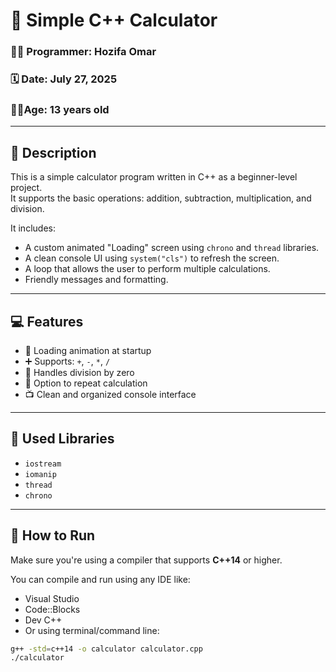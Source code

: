 # 🧮 Simple C++ Calculator

### 👨‍💻 Programmer: Hozifa Omar  
### 🗓️ Date: July 27, 2025  
### 🙍‍♂️Age: 13 years old  

---

## 📌 Description

This is a simple calculator program written in C++ as a beginner-level project.  
It supports the basic operations: addition, subtraction, multiplication, and division.

It includes:

- A custom animated "Loading" screen using `chrono` and `thread` libraries.
- A clean console UI using `system("cls")` to refresh the screen.
- A loop that allows the user to perform multiple calculations.
- Friendly messages and formatting.

---

## 💻 Features

- 🚀 Loading animation at startup
- ➕ Supports: `+`, `-`, `*`, `/`
- 🛑 Handles division by zero
- 🔁 Option to repeat calculation
- 📺 Clean and organized console interface

---

## 🧠 Used Libraries

- `iostream`
- `iomanip`
- `thread`
- `chrono`

---

## 🔧 How to Run

Make sure you're using a compiler that supports **C++14** or higher.

You can compile and run using any IDE like:
- Visual Studio
- Code::Blocks
- Dev C++
- Or using terminal/command line:
  
```bash
g++ -std=c++14 -o calculator calculator.cpp
./calculator
